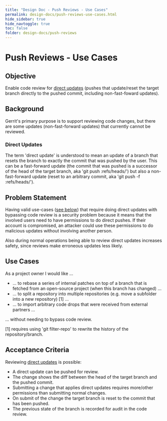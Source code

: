 ```yaml
---
title: "Design Doc - Push Reviews - Use Cases"
permalink: design-docs/push-reviews-use-cases.html
hide_sidebar: true
hide_navtoggle: true
toc: false
folder: design-docs/push-reviews
---
```


# Push Reviews - Use Cases

## <a id="objective">Objective

Enable code review for [direct updates](#direct-updates) (pushes that
update/reset the target branch directly to the pushed commit, including
non-fast-foward updates).

## <a id="background">Background

Gerrit's primary purpose is to support reviewing code changes, but there are
some updates (non-fast-forward updates) that currently cannot be reviewed.

### <a id="direct-updates">Direct Updates

The term 'direct update' is understood to mean an update of a branch that resets
the branch to exactly the commit that was pushed by the user. This can be a
fast-forward update (the commit that was pushed is a successor of the head of
the target branch, aka 'git push <SHA1>:refs/heads/<branch>') but also a
non-fast-forward update (reset to an arbitrary commit, aka 'git push -f
<SHA1>:refs/heads/<branch>').

## <a id="problem-statement">Problem Statement

Having valid use-cases ([see below](#use-cases)) that require doing direct
updates with bypassing code review is a security problem because it means that
the involved users need to have permissions to do direct pushes. If their
account is compromised, an attacker could use these permissions to do malicious
updates without involving another person.

Also during normal operations being able to review direct updates increases
safety, since reviews make erroneous updates less likely.

## <a id="use-cases">Use Cases

As a project owner I would like ...

* ... to rebase a series of internal patches on top of a branch that is
  fetched from an open-source project (when this branch has changed) ...
* ... to split a repository into multiple repositories (e.g. move a
  subfolder into a new repository) [1] ...
* ... to import arbitrary code drops that were received from external
  partners ...

... without needing to bypass code review.

[1] requires using 'git filter-repo' to rewrite the history of the
repository/branch.

## <a id="acceptance-criteria">Acceptance Criteria

Reviewing [direct updates](#direct-updates) is possible:

* A direct update can be pushed for review.
* The change shows the diff between the head of the target branch and the pushed
  commit.
* Submitting a change that applies direct updates requires more/other
  permissions than submitting normal changes.
* On submit of the change the target branch is reset to the commit that has been
  pushed.
* The previous state of the branch is recorded for audit in the code review.

